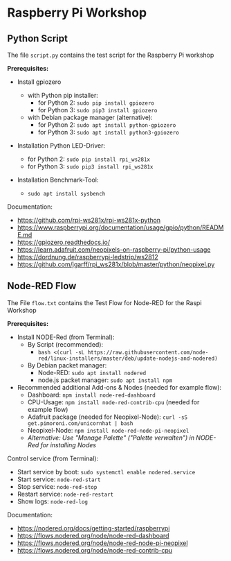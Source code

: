 # Raspberry Pi Workshop

Python Script
-------------

The file `script.py` contains the test script for the Raspberry Pi workshop

**Prerequisites:**
* Install gpiozero 
  * with Python pip installer: 
    * for Python 2: `sudo pip install gpiozero`
    * for Python 3: `sudo pip3 install gpiozero`
  * with Debian package manager (alternative): 
    * for Python 2: `sudo apt install python-gpiozero`
    * for Python 3: `sudo apt install python3-gpiozero`

* Installation Python LED-Driver:
  * for Python 2: `sudo pip install rpi_ws281x`
  * for Python 3: `sudo pip3 install rpi_ws281x`

* Installation Benchmark-Tool:
  * `sudo apt install sysbench`

Documentation:
* https://github.com/rpi-ws281x/rpi-ws281x-python
* https://www.raspberrypi.org/documentation/usage/gpio/python/README.md
* https://gpiozero.readthedocs.io/
* https://learn.adafruit.com/neopixels-on-raspberry-pi/python-usage
* https://dordnung.de/raspberrypi-ledstrip/ws2812
* https://github.com/jgarff/rpi_ws281x/blob/master/python/neopixel.py

Node-RED Flow
-------------

The File `flow.txt` contains the Test Flow for Node-RED for the Raspi Workshop

**Prerequisites:**
* Install NODE-Red (from Terminal): 
  * By Script (recommended): 
    * `bash <(curl -sL https://raw.githubusercontent.com/node-red/linux-installers/master/deb/update-nodejs-and-nodered)`
  * By Debian packet manager:
    * Node-RED: `sudo apt install nodered`
    * node.js packet manager: `sudo apt install npm`
* Recommended additional Add-ons & Nodes (needed for example flow):
  * Dashboard: `npm install node-red-dashboard`
  * CPU-Usage: `npm install node-red-contrib-cpu` (needed for example flow)
  * Adafruit package (needed for Neopixel-Node): `curl -sS get.pimoroni.com/unicornhat | bash`
  * Neopixel-Node: `npm install node-red-node-pi-neopixel` 
  * *Alternative: Use "Manage Palette" ("Palette verwalten") in NODE-Red for installing Nodes*

Control service (from Terminal):
* Start service by boot: `sudo systemctl enable nodered.service`
* Start service: `node-red-start`
* Stop service: `node-red-stop`
* Restart service: `node-red-restart`
* Show logs: `node-red-log`

Documentation:
* https://nodered.org/docs/getting-started/raspberrypi
* https://flows.nodered.org/node/node-red-dashboard
* https://flows.nodered.org/node/node-red-node-pi-neopixel
* https://flows.nodered.org/node/node-red-contrib-cpu
